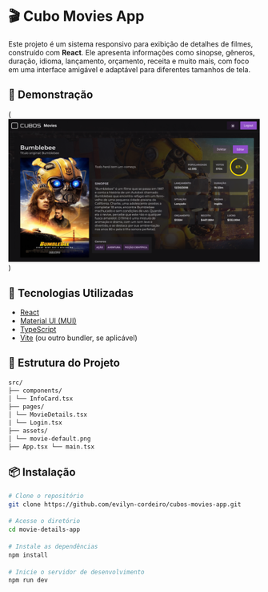 # 🎬 Cubo Movies App

Este projeto é um sistema responsivo para exibição de detalhes de filmes, construído com **React**. Ele apresenta informações como sinopse, gêneros, duração, idioma, lançamento, orçamento, receita e muito mais, com foco em uma interface amigável e adaptável para diferentes tamanhos de tela.

## 📸 Demonstração

(![alt text](image.png))

## 🚀 Tecnologias Utilizadas

- [React](https://reactjs.org/)
- [Material UI (MUI)](https://mui.com/)
- [TypeScript](https://www.typescriptlang.org/)
- [Vite](https://vitejs.dev/) (ou outro bundler, se aplicável)

## 📂 Estrutura do Projeto

```plaintext
src/
├── components/
│ └── InfoCard.tsx
├── pages/
│ └── MovieDetails.tsx
| └── Login.tsx
├── assets/
│ └── movie-default.png
├── App.tsx └── main.tsx

```

## 📦 Instalação

```bash
# Clone o repositório
git clone https://github.com/evilyn-cordeiro/cubos-movies-app.git

# Acesse o diretório
cd movie-details-app

# Instale as dependências
npm install

# Inicie o servidor de desenvolvimento
npm run dev

```
